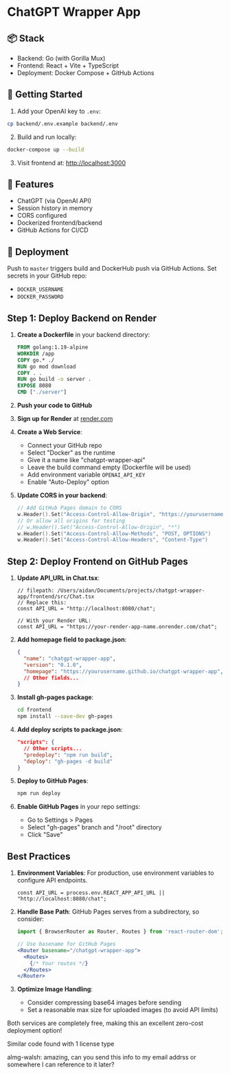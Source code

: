 
# ChatGPT Wrapper App

## 📦 Stack
- Backend: Go (with Gorilla Mux)
- Frontend: React + Vite + TypeScript
- Deployment: Docker Compose + GitHub Actions

## 🚀 Getting Started

1. Add your OpenAI key to `.env`:

```bash
cp backend/.env.example backend/.env
```

2. Build and run locally:

```bash
docker-compose up --build
```

3. Visit frontend at: [http://localhost:3000](http://localhost:3000)

## 🧠 Features

- ChatGPT (via OpenAI API)
- Session history in memory
- CORS configured
- Dockerized frontend/backend
- GitHub Actions for CI/CD

## 🔁 Deployment

Push to `master` triggers build and DockerHub push via GitHub Actions.
Set secrets in your GitHub repo:

- `DOCKER_USERNAME`
- `DOCKER_PASSWORD`



## Step 1: Deploy Backend on Render

1. **Create a Dockerfile** in your backend directory:
   ```dockerfile
   FROM golang:1.19-alpine
   WORKDIR /app
   COPY go.* ./
   RUN go mod download
   COPY . .
   RUN go build -o server .
   EXPOSE 8080
   CMD ["./server"]
   ```

2. **Push your code to GitHub**

3. **Sign up for Render** at [render.com](https://render.com)

4. **Create a Web Service**:
   - Connect your GitHub repo
   - Select "Docker" as the runtime
   - Give it a name like "chatgpt-wrapper-api"
   - Leave the build command empty (Dockerfile will be used)
   - Add environment variable `OPENAI_API_KEY`
   - Enable "Auto-Deploy" option

5. **Update CORS in your backend**:
   ```go
   // Add GitHub Pages domain to CORS
   w.Header().Set("Access-Control-Allow-Origin", "https://yourusername.github.io")
   // Or allow all origins for testing
   // w.Header().Set("Access-Control-Allow-Origin", "*")
   w.Header().Set("Access-Control-Allow-Methods", "POST, OPTIONS")
   w.Header().Set("Access-Control-Allow-Headers", "Content-Type")
   ```

## Step 2: Deploy Frontend on GitHub Pages

1. **Update API_URL in Chat.tsx**:
   ```tsx
   // filepath: /Users/aidan/Documents/projects/chatgpt-wrapper-app/frontend/src/Chat.tsx
   // Replace this:
   const API_URL = "http://localhost:8080/chat";
   
   // With your Render URL:
   const API_URL = "https://your-render-app-name.onrender.com/chat";
   ```

2. **Add homepage field to package.json**:
   ```json
   {
     "name": "chatgpt-wrapper-app",
     "version": "0.1.0",
     "homepage": "https://yourusername.github.io/chatgpt-wrapper-app",
     // Other fields...
   }
   ```

3. **Install gh-pages package**:
   ```bash
   cd frontend
   npm install --save-dev gh-pages
   ```

4. **Add deploy scripts to package.json**:
   ```json
   "scripts": {
     // Other scripts...
     "predeploy": "npm run build",
     "deploy": "gh-pages -d build"
   }
   ```

5. **Deploy to GitHub Pages**:
   ```bash
   npm run deploy
   ```

6. **Enable GitHub Pages** in your repo settings:
   - Go to Settings > Pages
   - Select "gh-pages" branch and "/root" directory 
   - Click "Save"

## Best Practices

1. **Environment Variables**: For production, use environment variables to configure API endpoints.
   ```tsx
   const API_URL = process.env.REACT_APP_API_URL || "http://localhost:8080/chat";
   ```

2. **Handle Base Path**: GitHub Pages serves from a subdirectory, so consider:
   ```jsx
   import { BrowserRouter as Router, Routes } from 'react-router-dom';
   
   // Use basename for GitHub Pages
   <Router basename="/chatgpt-wrapper-app">
     <Routes>
       {/* Your routes */}
     </Routes>
   </Router>
   ```

3. **Optimize Image Handling**: 
   - Consider compressing base64 images before sending
   - Set a reasonable max size for uploaded images (to avoid API limits)

Both services are completely free, making this an excellent zero-cost deployment option!

Similar code found with 1 license type

almg-walsh: amazing, can you send this info to my email addrss or somewhere I can reference to it later?
